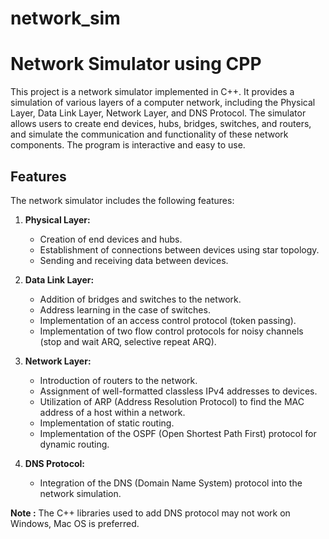 # network_sim
# Network Simulator using CPP

This project is a network simulator implemented in C++. It provides a simulation of various layers of a computer network, including the Physical Layer, Data Link Layer, Network Layer, and DNS Protocol. The simulator allows users to create end devices, hubs, bridges, switches, and routers, and simulate the communication and functionality of these network components. The program is interactive and easy to use.

## Features

The network simulator includes the following features:

1. **Physical Layer:**
   - Creation of end devices and hubs.
   - Establishment of connections between devices using star topology.
   - Sending and receiving data between devices.

2. **Data Link Layer:**
   - Addition of bridges and switches to the network.
   - Address learning in the case of switches.
   - Implementation of an access control protocol (token passing).
   - Implementation of two flow control protocols for noisy channels (stop and wait ARQ, selective repeat ARQ).

3. **Network Layer:**
   - Introduction of routers to the network.
   - Assignment of well-formatted classless IPv4 addresses to devices.
   - Utilization of ARP (Address Resolution Protocol) to find the MAC address of a host within a network.
   - Implementation of static routing.
   - Implementation of the OSPF (Open Shortest Path First) protocol for dynamic routing.

4. **DNS Protocol:**
   - Integration of the DNS (Domain Name System) protocol into the network simulation.

**Note :** The C++ libraries used to add DNS protocol may not work on Windows, Mac OS is preferred.
